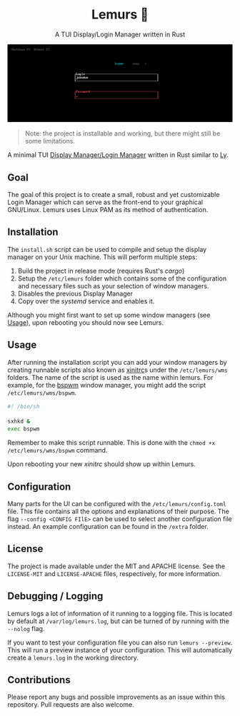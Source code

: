<div align="center">
	
# Lemurs 🐒
A TUI Display/Login Manager written in Rust
	
</div>

![Cover image](./cover.png)

> Note: the project is installable and working, but there might still be some
> limitations.

A minimal TUI [Display Manager/Login
Manager](https://wiki.archlinux.org/title/Display_manager) written in Rust
similar to [Ly](https://github.com/nullgemm/ly).

## Goal

The goal of this project is to create a small, robust and yet customizable
Login Manager which can serve as the front-end to your graphical GNU/Linux.
Lemurs uses Linux PAM as its method of authentication.

## Installation

The `install.sh` script can be used to compile and setup the display manager on
your Unix machine. This will perform multiple steps:

1. Build the project in release mode (requires Rust's _cargo_)
2. Setup the `/etc/lemurs` folder which contains some of the configuration and
   necessary files such as your selection of window managers.
3. Disables the previous Display Manager
4. Copy over the _systemd_ service and enables it.

Although you might first want to set up some window managers (see
[Usage](#Usage)), upon rebooting you should now see Lemurs.

## Usage

After running the installation script you can add your window managers by
creating runnable scripts also known as
[xinitrc](https://wiki.archlinux.org/title/Xinit)s under the `/etc/lemurs/wms`
folders. The name of the script is used as the name within lemurs. For example,
for the [bspwm](https://github.com/baskerville/bspwm) window manager, you might
add the script `/etc/lemurs/wms/bspwm`.

```bash
#! /bin/sh

sxhkd &
exec bspwm
```

Remember to make this script runnable. This is done with the `chmod +x
/etc/lemurs/wms/bspwm` command.

Upon rebooting your new _xinitrc_ should show up within Lemurs.

## Configuration

Many parts for the UI can be configured with the `/etc/lemurs/config.toml`
file. This file contains all the options and explanations of their purpose.
The flag `--config <CONFIG FIlE>` can be used to select another configuration
file instead. An example configuration can be found in the `/extra` folder.

## License

The project is made available under the MIT and APACHE license. See the
`LICENSE-MIT` and `LICENSE-APACHE` files, respectively, for more information.

## Debugging / Logging

Lemurs logs a lot of information of it running to a logging file. This is
located by default at `/var/log/lemurs.log`, but can be turned of by running
with the `--nolog` flag.

If you want to test your configuration file you can also run `lemurs
--preview`. This will run a preview instance of your configuration. This will
automatically create a `lemurs.log` in the working directory.

## Contributions

Please report any bugs and possible improvements as an issue within this
repository. Pull requests are also welcome.
